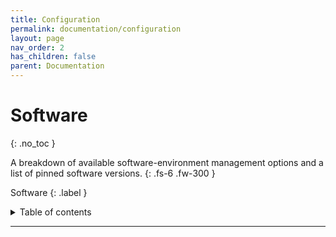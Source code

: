 ```yaml
---
title: Configuration
permalink: documentation/configuration
layout: page
nav_order: 2
has_children: false
parent: Documentation
---
```


# Software
{: .no_toc }

A breakdown of available software-environment management options and a list of pinned software versions.
{: .fs-6 .fw-300 }

Software
{: .label }


<details markdown="block">
  <summary>
    Table of contents
  </summary>
  {: .text-delta }
1. TOC
{:toc}
</details>

---
<!-- ## Docker Environments
A docker image has been created using [Alpine Linux](https://www.alpinelinux.org), a bare-bones version of linux optimized for size and efficiency, making it an ideal OS for lightweight Docker images. This image is available on [DockerHub here](https://hub.docker.com/repository/docker/graemeford/pipeline-os/general).

```bash
docker pull graemeford/pipeline-os:latest
``` -->

<!-- ## Virtual Environments
Users are encouraged to use Python virtual environments to maintain a clean, project-specific environment. To create one, you can run the `python -m venv <folder-to-create>` command to create a virtual environment. IDE's such as Visual Studio Code with the appropriate python language packs enabled will be able to auto-detect this virtual environment and activate it for you. After activation, any python-related commands will install to and reference from this virtual environment.

Pinned package version files for the python package manager, `pip`, are available to prime this environment with all necessary software. This is maintained via the `pip-tools` packages `pip-compile --generate-hashes` command.


**Linux:**
```bash
# IF no venv folder present THEN
# CREATE virtual environment
python3 -m venv venv

# ACTIVATE virtual environment 'venv'
source ./venv/bin/activate

# (venv) INSTALL dependancies
pip install -r requirements.deb.txt
```

{: .normal-title}
> Virtual environments
>
> Users are encouraged to use Python virtual environments to maintain a clean, project-specific environment. To create one, you can run the `python -m venv <folder-to-create>` command to create a vritual environment. To activate this environment, use the `source <path-to<folder-to-create>>/bin/activate`. Now, any installation commands will install to this blank environment.

{: .normal-title }
> Windows compatability
>
> Virtual environments are supported on windows, however, the `source` command is linux-specific. Users can use an IDE which is capable of auto-detecting and auto-enabling virtual environments (such as [Visual Studio Code]()) for ease-of-use.

> `--generate-hashes` is used to record an MD5-checksum digest of the files that form part of the packages file download. This allows pip to verify the file composition on download against these records, as a security function. -->